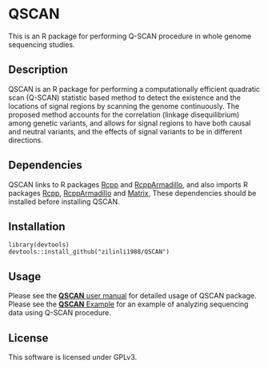 # QSCAN 
This is an R package for performing Q-SCAN procedure in whole genome sequencing studies.
## Description
QSCAN is an R package for performing a computationally efficient quadratic scan (Q-SCAN) statistic based method to 
detect the existence and the locations of signal regions by  scanning the genome continuously. 
The proposed method accounts for the correlation (linkage disequilibrium) among genetic variants, 
and allows for signal regions to have both causal and neutral variants, 
and the effects of signal variants to be in different directions.
## Dependencies
QSCAN links to R packages <a href="https://cran.r-project.org/web/packages/Rcpp/index.html">Rcpp</a> and 
<a href="https://cran.r-project.org/web/packages/RcppArmadillo/index.html">RcppArmadillo</a>, 
and also imports R packages <a href="https://cran.r-project.org/web/packages/Rcpp/index.html">Rcpp</a>, 
<a href="https://cran.r-project.org/web/packages/RcppArmadillo/index.html">RcppArmadillo</a> and
<a href="https://cran.r-project.org/web/packages/Matrix/index.html">Matrix</a>, 
These dependencies should be installed before installing QSCAN.
## Installation
```
library(devtools)
devtools::install_github("zilinli1988/QSCAN")
```
## Usage
Please see the <a href="docs/QSCAN.pdf">**QSCAN** user manual</a> for detailed usage of QSCAN package. 
Please see the <a href="docs/QSCAN_Example.pdf">**QSCAN** Example</a> for an example of analyzing sequencing data using Q-SCAN procedure.

## License
This software is licensed under GPLv3.
